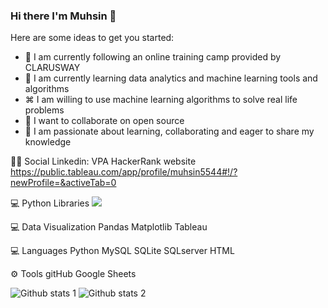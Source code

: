 ### Hi there I'm Muhsin 👋



Here are some ideas to get you started:

- 🔭 I am currently following an online training camp provided by CLARUSWAY
- 🌱 I am currently learning data analytics and machine learning tools and algorithms
- ⌘ I am willing to use machine learning algorithms to solve real life problems
- 👯 I want to collaborate on open source
- 💬 I am passionate about learning, collaborating and eager to share my knowledge



👨👩 Social
Linkedin: VPA HackerRank website 
https://public.tableau.com/app/profile/muhsin5544#!/?newProfile=&activeTab=0



💻 Python Libraries
<img src="gorsel-link" width="auto">

💻 Data Visualization
Pandas Matplotlib  Tableau

💻 Languages
Python MySQL SQLite SQLserver HTML

⚙ Tools
gitHub   Google Sheets 


![Github stats 1](https://github-readme-stats.vercel.app/api?username=muhsintsn&show_icons=true&theme=gradient) 
![Github stats 2](https://github-readme-stats.vercel.app/api?username=muhsintsn&show_icons=true&theme=radical)
